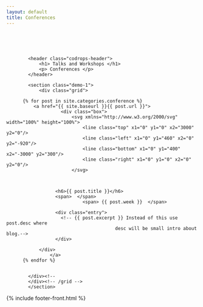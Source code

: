 ```yaml
---
layout: default
title: Conferences
---
```


<div class="container" style= "padding-top:50px;">
			<!-- Top Navigation -->

			<header class="codrops-header">
				<h1> Talks and Workshops </h1>
				<p> Conferences </p>
			</header>

			<section class="demo-1">
				<div class="grid">

          {% for post in site.categories.conference %}
              <a href="{{ site.baseurl }}{{ post.url }}">
      					<div class="box">
      						<svg xmlns="http://www.w3.org/2000/svg" width="100%" height="100%">
      							<line class="top" x1="0" y1="0" x2="3000" y2="0"/>
      							<line class="left" x1="0" y1="460" x2="0" y2="-920"/>
      							<line class="bottom" x1="0" y1="400" x2="-3000" y2="300"/>
      							<line class="right" x1="0" y1="0" x2="0" y2="0"/>
      						</svg>



                      <h6>{{ post.title }}</h6>
                      <span>  </span>
          						<span> {{ post.week }}  </span>

                      <div class="entry">
                        <!-- {{ post.excerpt }} Instead of this use post.desc where
											desc will be small intro about blog.-->
                      </div>

                </div>
      				</a>
          {% endfor %}


			</div><!--
			</div><!-- /grid -->
			</section>
  </div>

{% include footer-front.html %}
<!--
<div class="posts">
  {% for post in site.posts %}
    <article class="post">

      <h1><a href="{{ site.baseurl }}{{ post.url }}">{{ post.title }}</a></h1>

      <div class="entry">
        {{ post.excerpt }}
      </div>

      <a href="{{ site.baseurl }}{{ post.url }}" class="read-more">Read More</a>
    </article>
  {% endfor %}
 </div> -->
